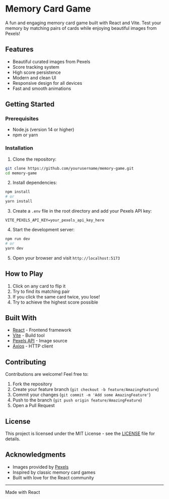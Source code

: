 # Memory Card Game

A fun and engaging memory card game built with React and Vite. Test your memory by matching pairs of cards while enjoying beautiful images from Pexels!

## Features

- Beautiful curated images from Pexels
- Score tracking system
- High score persistence
- Modern and clean UI
- Responsive design for all devices
- Fast and smooth animations

## Getting Started

### Prerequisites

- Node.js (version 14 or higher)
- npm or yarn

### Installation

1. Clone the repository:
```bash
git clone https://github.com/yourusername/memory-game.git
cd memory-game
```

2. Install dependencies:
```bash
npm install
# or
yarn install
```

3. Create a `.env` file in the root directory and add your Pexels API key:
```
VITE_PEXELS_API_KEY=your_pexels_api_key_here
```

4. Start the development server:
```bash
npm run dev
# or
yarn dev
```

5. Open your browser and visit `http://localhost:5173`

## How to Play

1. Click on any card to flip it
2. Try to find its matching pair
3. If you click the same card twice, you lose!
4. Try to achieve the highest score possible

## Built With

- [React](https://reactjs.org/) - Frontend framework
- [Vite](https://vitejs.dev/) - Build tool
- [Pexels API](https://www.pexels.com/api/) - Image source
- [Axios](https://axios-http.com/) - HTTP client

## Contributing

Contributions are welcome! Feel free to:

1. Fork the repository
2. Create your feature branch (`git checkout -b feature/AmazingFeature`)
3. Commit your changes (`git commit -m 'Add some AmazingFeature'`)
4. Push to the branch (`git push origin feature/AmazingFeature`)
5. Open a Pull Request

## License

This project is licensed under the MIT License - see the [LICENSE](LICENSE) file for details.

## Acknowledgments

- Images provided by [Pexels](https://www.pexels.com/)
- Inspired by classic memory card games
- Built with love for the React community

---

Made with React
